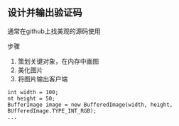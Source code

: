## 设计并输出验证码

通常在github上找美观的源码使用

步骤

1. 策划关键对象，在内存中画图
2. 美化图片
3. 将图片输出客户端

```
int width = 100;
nt height = 50;
BufferImage image = new BufferedImage(width, height, BUfferedImage.TYPE_INT_RGB);
...
```



